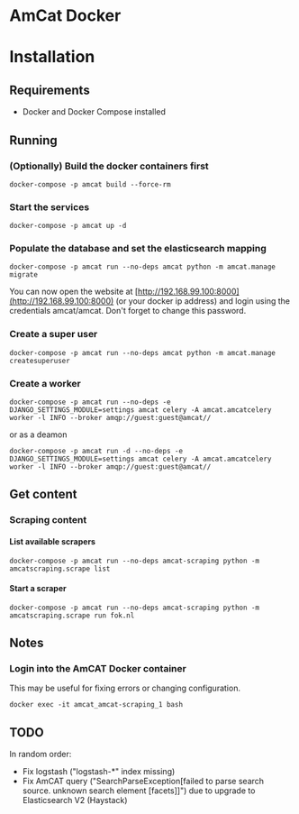 # AmCat Docker

# Installation

## Requirements
* Docker and Docker Compose installed

## Running

### (Optionally) Build the docker containers first 
```
docker-compose -p amcat build --force-rm
```
### Start the services
```
docker-compose -p amcat up -d
```

### Populate the database and set the elasticsearch mapping
```
docker-compose -p amcat run --no-deps amcat python -m amcat.manage migrate
```

You can now open the website at [http://192.168.99.100:8000](http://192.168.99.100:8000) (or your docker ip address) and login using the credentials amcat/amcat. Don't forget to change this password.

### Create a super user

```
docker-compose -p amcat run --no-deps amcat python -m amcat.manage createsuperuser
```

### Create a worker

```
docker-compose -p amcat run --no-deps -e DJANGO_SETTINGS_MODULE=settings amcat celery -A amcat.amcatcelery worker -l INFO --broker amqp://guest:guest@amcat//
```

or as a deamon

```
docker-compose -p amcat run -d --no-deps -e DJANGO_SETTINGS_MODULE=settings amcat celery -A amcat.amcatcelery worker -l INFO --broker amqp://guest:guest@amcat//
```

## Get content

### Scraping content
#### List available scrapers
```
docker-compose -p amcat run --no-deps amcat-scraping python -m amcatscraping.scrape list
```
#### Start a scraper
```
docker-compose -p amcat run --no-deps amcat-scraping python -m amcatscraping.scrape run fok.nl
```

## Notes

### Login into the AmCAT Docker container

This may be useful for fixing errors or changing configuration.
```
docker exec -it amcat_amcat-scraping_1 bash
```

## TODO

In random order:
* Fix logstash ("logstash-*" index missing)
* Fix AmCAT query ("SearchParseException[failed to parse search source. unknown search element [facets]]") due to upgrade to Elasticsearch V2 (Haystack)

